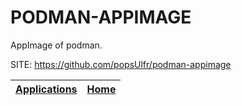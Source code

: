 # PODMAN-APPIMAGE
 
 AppImage of podman.
 
 SITE: https://github.com/popsUlfr/podman-appimage

 | [Applications](https://portable-linux-apps.github.io/apps.html) | [Home](https://portable-linux-apps.github.io)
 | --- | --- |
